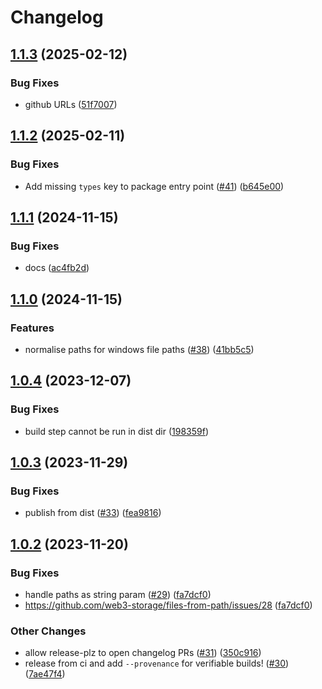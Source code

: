 # Changelog

## [1.1.3](https://github.com/storacha/files-from-path/compare/v1.1.2...v1.1.3) (2025-02-12)


### Bug Fixes

* github URLs ([51f7007](https://github.com/storacha/files-from-path/commit/51f7007fdad3685cd28e36b8a1242294415c2915))

## [1.1.2](https://github.com/storacha/files-from-path/compare/v1.1.1...v1.1.2) (2025-02-11)


### Bug Fixes

* Add missing `types` key to package entry point ([#41](https://github.com/storacha/files-from-path/issues/41)) ([b645e00](https://github.com/storacha/files-from-path/commit/b645e005503e8d55e94b6f97e689e32415b0e2bc))

## [1.1.1](https://github.com/storacha/files-from-path/compare/v1.1.0...v1.1.1) (2024-11-15)


### Bug Fixes

* docs ([ac4fb2d](https://github.com/storacha/files-from-path/commit/ac4fb2da2178eddcf6ce613a57a91990d347c3e9))

## [1.1.0](https://github.com/storacha/files-from-path/compare/v1.0.4...v1.1.0) (2024-11-15)


### Features

* normalise paths for windows file paths ([#38](https://github.com/storacha/files-from-path/issues/38)) ([41bb5c5](https://github.com/storacha/files-from-path/commit/41bb5c5221bea361aaec1a542c10b8d80658d907))

## [1.0.4](https://github.com/web3-storage/files-from-path/compare/v1.0.3...v1.0.4) (2023-12-07)


### Bug Fixes

* build step cannot be run in dist dir ([198359f](https://github.com/web3-storage/files-from-path/commit/198359f2b66cfecfe30997560456972fa422fd81))

## [1.0.3](https://github.com/web3-storage/files-from-path/compare/v1.0.2...v1.0.3) (2023-11-29)


### Bug Fixes

* publish from dist ([#33](https://github.com/web3-storage/files-from-path/issues/33)) ([fea9816](https://github.com/web3-storage/files-from-path/commit/fea981658901412865df00971e9cd3d68904eb88))

## [1.0.2](https://github.com/web3-storage/files-from-path/compare/v1.0.1...v1.0.2) (2023-11-20)


### Bug Fixes

* handle paths as string param ([#29](https://github.com/web3-storage/files-from-path/issues/29)) ([fa7dcf0](https://github.com/web3-storage/files-from-path/commit/fa7dcf0794146c8e747454cf8464c8323b76ec77))
* https://github.com/web3-storage/files-from-path/issues/28 ([fa7dcf0](https://github.com/web3-storage/files-from-path/commit/fa7dcf0794146c8e747454cf8464c8323b76ec77))


### Other Changes

* allow release-plz to open changelog PRs ([#31](https://github.com/web3-storage/files-from-path/issues/31)) ([350c916](https://github.com/web3-storage/files-from-path/commit/350c916ac478fb64df7aadacb0795450aca2b5db))
* release from ci and add `--provenance` for verifiable builds! ([#30](https://github.com/web3-storage/files-from-path/issues/30)) ([7ae47f4](https://github.com/web3-storage/files-from-path/commit/7ae47f44f2e3e3b649273646ef74cad1bdc475c3))
